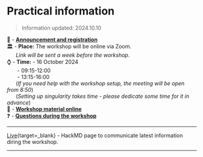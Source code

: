 # Practical information

> Information updated: 2024.10.10

:loudspeaker: - [**Announcement and registration**](https://www.uu.se/en/centre/uppmax/study/courses-and-workshops/basic-singularity)  
:classical_building: -  **Place:** The workshop will be online via Zoom.  
&nbsp;&nbsp;&nbsp;&nbsp;&nbsp;&nbsp;_Link will be sent a week before the workshop_.  
:watch: - **Time:** - 16 October 2024  
&nbsp;&nbsp;&nbsp;&nbsp;&nbsp;&nbsp; - 09:15-12:00  
&nbsp;&nbsp;&nbsp;&nbsp;&nbsp;&nbsp; - 13:15-16:00  
&nbsp;&nbsp;&nbsp;&nbsp;&nbsp;&nbsp;(_If you need help with the workshop setup, the meeting will be open from 8:50_)  
&nbsp;&nbsp;&nbsp;&nbsp;&nbsp;&nbsp;(_Setting up singularity takes time - please dedicate some time for it in advance_)  
:book: - [**Workshop material online**](https://pmitev.github.io/UPPMAX-Singularity-workshop/)  
:question: - [**Questions during the workshop**](https://hackmd.io/@pmitev/Singularity_FAQ_20220928)

---

[Live](https://hackmd.io/@pmitev/UPPMAX-Singularity-workshop){target=_blank} - HackMD page to communicate latest information diring the workshop.

---
